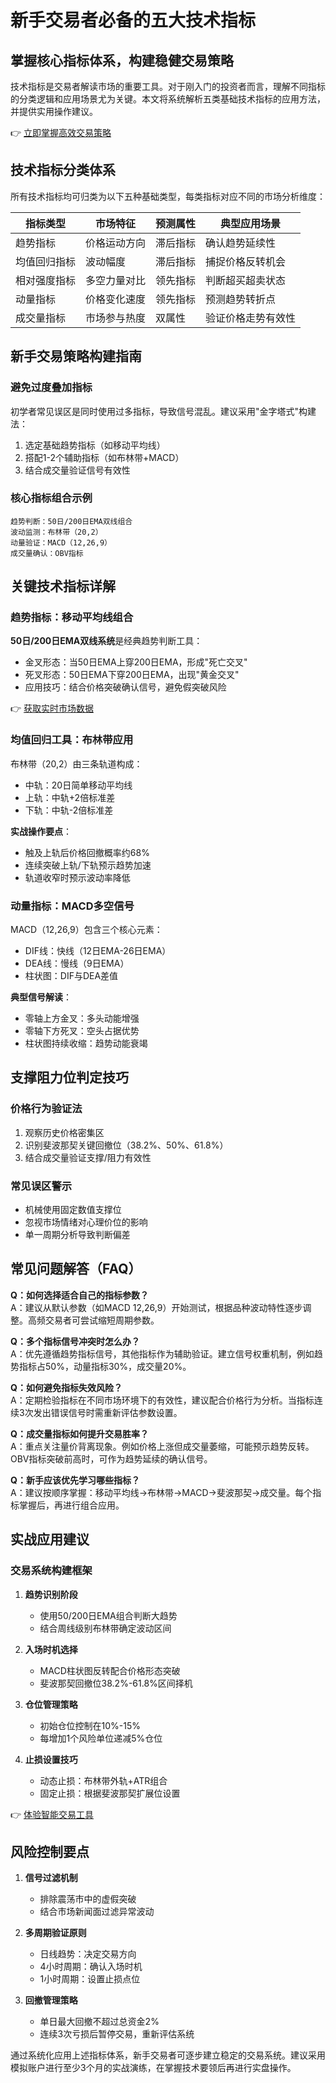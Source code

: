 # 新手交易者必备的五大技术指标

## 掌握核心指标体系，构建稳健交易策略

技术指标是交易者解读市场的重要工具。对于刚入门的投资者而言，理解不同指标的分类逻辑和应用场景尤为关键。本文将系统解析五类基础技术指标的应用方法，并提供实用操作建议。

👉 [立即掌握高效交易策略](https://bit.ly/okx_welcome)

## 技术指标分类体系

所有技术指标均可归类为以下五种基础类型，每类指标对应不同的市场分析维度：

| 指标类型       | 市场特征         | 预测属性   | 典型应用场景           |
|----------------|------------------|------------|------------------------|
| 趋势指标       | 价格运动方向     | 滞后指标   | 确认趋势延续性         |
| 均值回归指标   | 波动幅度         | 滞后指标   | 捕捉价格反转机会       |
| 相对强度指标   | 多空力量对比     | 领先指标   | 判断超买超卖状态       |
| 动量指标       | 价格变化速度     | 领先指标   | 预测趋势转折点         |
| 成交量指标     | 市场参与热度     | 双属性     | 验证价格走势有效性     |

## 新手交易策略构建指南

### 避免过度叠加指标

初学者常见误区是同时使用过多指标，导致信号混乱。建议采用"金字塔式"构建法：
1. 选定基础趋势指标（如移动平均线）
2. 搭配1-2个辅助指标（如布林带+MACD）
3. 结合成交量验证信号有效性

### 核心指标组合示例

```text
趋势判断：50日/200日EMA双线组合
波动监测：布林带（20,2）
动量验证：MACD（12,26,9）
成交量确认：OBV指标
```

## 关键技术指标详解

### 趋势指标：移动平均线组合

**50日/200日EMA双线系统**是经典趋势判断工具：
- 金叉形态：当50日EMA上穿200日EMA，形成"死亡交叉"
- 死叉形态：50日EMA下穿200日EMA，出现"黄金交叉"
- 应用技巧：结合价格突破确认信号，避免假突破风险

👉 [获取实时市场数据](https://bit.ly/okx_welcome)

### 均值回归工具：布林带应用

布林带（20,2）由三条轨道构成：
- 中轨：20日简单移动平均线
- 上轨：中轨+2倍标准差
- 下轨：中轨-2倍标准差

**实战操作要点**：
- 触及上轨后价格回撤概率约68%
- 连续突破上轨/下轨预示趋势加速
- 轨道收窄时预示波动率降低

### 动量指标：MACD多空信号

MACD（12,26,9）包含三个核心元素：
- DIF线：快线（12日EMA-26日EMA）
- DEA线：慢线（9日EMA）
- 柱状图：DIF与DEA差值

**典型信号解读**：
- 零轴上方金叉：多头动能增强
- 零轴下方死叉：空头占据优势
- 柱状图持续收缩：趋势动能衰竭

## 支撑阻力位判定技巧

### 价格行为验证法
1. 观察历史价格密集区
2. 识别斐波那契关键回撤位（38.2%、50%、61.8%）
3. 结合成交量验证支撑/阻力有效性

### 常见误区警示
- 机械使用固定数值支撑位
- 忽视市场情绪对心理价位的影响
- 单一周期分析导致判断偏差

## 常见问题解答（FAQ）

**Q：如何选择适合自己的指标参数？**  
A：建议从默认参数（如MACD 12,26,9）开始测试，根据品种波动特性逐步调整。高频交易者可尝试缩短周期参数。

**Q：多个指标信号冲突时怎么办？**  
A：优先遵循趋势指标信号，其他指标作为辅助验证。建立信号权重机制，例如趋势指标占50%，动量指标30%，成交量20%。

**Q：如何避免指标失效风险？**  
A：定期检验指标在不同市场环境下的有效性，建议配合价格行为分析。当指标连续3次发出错误信号时需重新评估参数设置。

**Q：成交量指标如何提升交易胜率？**  
A：重点关注量价背离现象。例如价格上涨但成交量萎缩，可能预示趋势反转。OBV指标突破前高时，可作为趋势延续的确认信号。

**Q：新手应该优先学习哪些指标？**  
A：建议按顺序掌握：移动平均线→布林带→MACD→斐波那契→成交量。每个指标掌握后，再进行组合应用。

## 实战应用建议

### 交易系统构建框架

1. **趋势识别阶段**  
   - 使用50/200日EMA组合判断大趋势
   - 结合周线级别布林带确定波动区间

2. **入场时机选择**  
   - MACD柱状图反转配合价格形态突破
   - 斐波那契回撤位38.2%-61.8%区间择机

3. **仓位管理策略**  
   - 初始仓位控制在10%-15%
   - 每增加1个风险单位递减5%仓位

4. **止损设置技巧**  
   - 动态止损：布林带外轨+ATR组合
   - 固定止损：根据斐波那契扩展位设置

👉 [体验智能交易工具](https://bit.ly/okx_welcome)

## 风险控制要点

1. **信号过滤机制**  
   - 排除震荡市中的虚假突破
   - 结合市场新闻面过滤异常波动

2. **多周期验证原则**  
   - 日线趋势：决定交易方向
   - 4小时周期：确认入场时机
   - 1小时周期：设置止损点位

3. **回撤管理策略**  
   - 单日最大回撤不超过总资金2%
   - 连续3次亏损后暂停交易，重新评估系统

通过系统化应用上述指标体系，新手交易者可逐步建立稳定的交易系统。建议采用模拟账户进行至少3个月的实战演练，在掌握技术要领后再进行实盘操作。